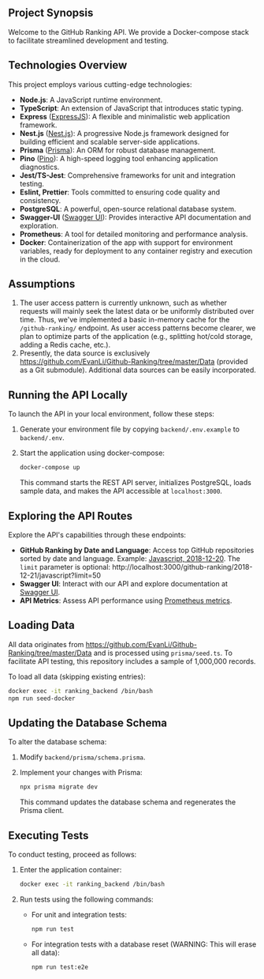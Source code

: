 
## Project Synopsis

Welcome to the GitHub Ranking API. We provide a Docker-compose stack to facilitate streamlined development and testing.

## Technologies Overview

This project employs various cutting-edge technologies:

- **Node.js**: A JavaScript runtime environment.
- **TypeScript**: An extension of JavaScript that introduces static typing.
- **Express** ([ExpressJS](https://expressjs.com/)): A flexible and minimalistic web application framework.
- **Nest.js** ([Nest.js](https://nestjs.com/)): A progressive Node.js framework designed for building efficient and scalable server-side applications.
- **Prisma** ([Prisma](https://www.prisma.io/)): An ORM for robust database management.
- **Pino** ([Pino](https://github.com/pinojs/pino)): A high-speed logging tool enhancing application diagnostics.
- **Jest/TS-Jest**: Comprehensive frameworks for unit and integration testing.
- **Eslint, Prettier**: Tools committed to ensuring code quality and consistency.
- **PostgreSQL**: A powerful, open-source relational database system.
- **Swagger-UI** ([Swagger UI](https://swagger.io/tools/swagger-ui/)): Provides interactive API documentation and exploration.
- **Prometheus**: A tool for detailed monitoring and performance analysis.
- **Docker**: Containerization of the app with support for environment variables, ready for deployment to any container registry and execution in the cloud.

## Assumptions

1. The user access pattern is currently unknown, such as whether requests will mainly seek the latest data or be uniformly distributed over time. Thus, we've implemented a basic in-memory cache for the `/github-ranking/` endpoint. As user access patterns become clearer, we plan to optimize parts of the application (e.g., splitting hot/cold storage, adding a Redis cache, etc.).
2. Presently, the data source is exclusively https://github.com/EvanLi/Github-Ranking/tree/master/Data (provided as a Git submodule). Additional data sources can be easily incorporated.

## Running the API Locally

To launch the API in your local environment, follow these steps:

1. Generate your environment file by copying `backend/.env.example` to `backend/.env`.
2. Start the application using docker-compose:

    ```bash
    docker-compose up
    ```

    This command starts the REST API server, initializes PostgreSQL, loads sample data, and makes the API accessible at `localhost:3000`.

## Exploring the API Routes

Explore the API's capabilities through these endpoints:

- **GitHub Ranking by Date and Language**: Access top GitHub repositories sorted by date and language. Example: [Javascript, 2018-12-20](http://localhost:3000/github-ranking/2018-12-21/javascript?limit=50). The `limit` parameter is optional: http://localhost:3000/github-ranking/2018-12-21/javascript?limit=50
- **Swagger UI**: Interact with our API and explore documentation at [Swagger UI](http://localhost:3000/docs/).
- **API Metrics**: Assess API performance using [Prometheus metrics](http://localhost:3000/metrics).

## Loading Data

All data originates from https://github.com/EvanLi/Github-Ranking/tree/master/Data and is processed using `prisma/seed.ts`. To facilitate API testing, this repository includes a sample of 1,000,000 records.

To load all data (skipping existing entries):

```bash
docker exec -it ranking_backend /bin/bash
npm run seed-docker
```

## Updating the Database Schema

To alter the database schema:

1. Modify `backend/prisma/schema.prisma`.
2. Implement your changes with Prisma:

    ```bash
    npx prisma migrate dev
    ```

    This command updates the database schema and regenerates the Prisma client.

## Executing Tests

To conduct testing, proceed as follows:

1. Enter the application container:

    ```bash
    docker exec -it ranking_backend /bin/bash
    ```

2. Run tests using the following commands:
    - For unit and integration tests:

        ```bash
        npm run test
        ```

    - For integration tests with a database reset (WARNING: This will erase all data):

        ```bash
        npm run test:e2e
        ```
